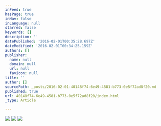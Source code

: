 ```yaml
---
inFeed: true
hasPage: true
inNav: false
inLanguage: null
starred: false
keywords: []
description: ''
datePublished: '2016-02-01T00:35:28.697Z'
dateModified: '2016-02-01T00:34:25.159Z'
authors: []
publisher:
  name: null
  domain: null
  url: null
  favicon: null
title: ''
author: []
sourcePath: _posts/2016-02-01-40148f74-6e49-4581-b773-0e5f72ad8f20.md
published: true
url: 40148f74-6e49-4581-b773-0e5f72ad8f20/index.html
_type: Article

---
```

![](https://the-grid-user-content.s3-us-west-2.amazonaws.com/3a7707ff-9ab3-44f3-a199-e8533bf454df.jpg)
![](https://the-grid-user-content.s3-us-west-2.amazonaws.com/c6a7b276-c6d0-4df1-ad9c-34a46c4cd33b.jpg)
![](https://the-grid-user-content.s3-us-west-2.amazonaws.com/ccc18e56-7d8a-482e-8f8b-bbfcb831979d.jpg)